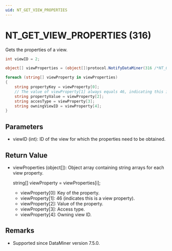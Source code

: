 ```yaml
---
uid: NT_GET_VIEW_PROPERTIES
---
```


# NT_GET_VIEW_PROPERTIES (316)

Gets the properties of a view.

```csharp
int viewID = 2;

object[] viewProperties = (object[])protocol.NotifyDataMiner(316 /*NT_GET_VIEW_PROPERTIES*/, viewID, 0);

foreach (string[] viewProperty in viewProperties)
{
    string propertyKey = viewProperty[0];
    // The value of viewProperty[1] always equals 46, indicating this is a view property.
    string propertyValue = viewProperty[2];
    string accesType = viewProperty[3];
    string owningViewID = viewProperty[4];
}
```

## Parameters

- viewID (int): ID of the view for which the properties need to be obtained.

## Return Value

- viewProperties (object[]): Object array containing string arrays for each view property.

  string[] viewProperty = viewProperties[i];
  
  - viewProperty[0]: Key of the property.
  - viewProperty[1]: 46 (indicates this is a view property).
  - viewProperty[2]: Value of the property.
  - viewProperty[3]: Access type.
  - viewProperty[4]: Owning view ID.

## Remarks

- Supported since DataMiner version 7.5.0.
